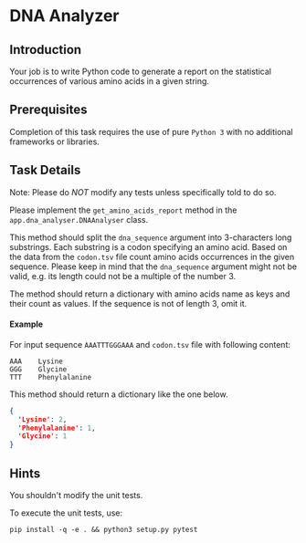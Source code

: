 # DNA Analyzer

## Introduction

Your job is to write Python code to generate a report on the statistical occurrences of various amino acids in a given string.

## Prerequisites

Completion of this task requires the use of pure `Python 3` with no additional frameworks or libraries. 

## Task Details

Note: Please do *NOT* modify any tests unless specifically told to do so.

Please implement the `get_amino_acids_report` method in the `app.dna_analyser.DNAAnalyser` class.

This method should split the `dna_sequence` argument into 3-characters long substrings.
Each substring is a codon specifying an amino acid. Based on the data from the `codon.tsv` file count amino acids occurrences in the given sequence.
Please keep in mind that the `dna_sequence` argument might not be valid, e.g. its length could not be a multiple of the number 3.

The method should return a dictionary with amino acids name as keys and their count as values.
If the sequence is not of length 3, omit it.

#### Example

For input sequence `AAATTTGGGAAA` and `codon.tsv` file with following content:

```
AAA    Lysine
GGG    Glycine
TTT    Phenylalanine
```

This method should return a dictionary like the one below.

```json
{
  'Lysine': 2,
  'Phenylalanine': 1,
  'Glycine': 1
}
```

## Hints

You shouldn't modify the unit tests.

To execute the unit tests, use:

```
pip install -q -e . && python3 setup.py pytest
```

